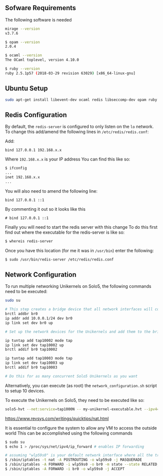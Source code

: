 ## Sofware Requirements ## 

The following software is needed

``` bash
mirage --version
v3.7.6

$ opam --version
2.0.4

$ ocaml --version 
The OCaml toplevel, version 4.10.0

$ ruby --version
ruby 2.5.1p57 (2018-03-29 revision 63029) [x86_64-linux-gnu]

```

## Ubuntu Setup ##
```bash
sudo apt-get install libevent-dev ocaml redis libseccomp-dev opam ruby
```


## Redis Configuration ##

By default, the `redis-server` is configured to only listen on the `lo` network.
To change this add/amend the following lines in `/etc/redis/redis.conf`:

Add:
```
bind 127.0.0.1 192.168.x.x
```
Where `192.168.x.x` is your IP address
You can find this like so: 
```bash
$ ifconfig
...
inet 192.168.x.x
...
```

You will also need to amend the following line:

```
bind 127.0.0.1 ::1
```
By commenting it out so it looks like this

```
# bind 127.0.0.1 ::1
```

Finally you will need to start the redis server with this change
To do this first find out where the executable for the redis-server is like so:

```bash
$ whereis redis-server
```

Once you have this location (for me it was in `/usr/bin`) enter the following:

```bash
$ sudo /usr/bin/redis-server /etc/redis/redis.conf
```


## Network Configuration ## 

To run multiple networking Unikernels on Solo5, the following commands need to be executed:

``` bash
sudo su

# This step creates a bridge device that all network interfaces will communicate through
brctl addbr br0
ip addr add 10.0.0.1/24 dev br0 
ip link set dev br0 up 

# Set up the network devices for the Unikernels and add them to the bridge

ip tuntap add tap10002 mode tap
ip link set dev tap10002 up
brctl addif br0 tap10002

ip tuntap add tap10003 mode tap
ip link set dev tap10003 up
brctl addif br0 tap10003

# Do this for as many concurrent Solo5 Unikernels as you want

```

Alternatively, you can execute (as root) the `network_configuration.sh` script to setup 10 devices.

To execute the Unikernels on Solo5, they need to be executed like so:

``` bash
solo5-hvt --net:service=tap1000N -- my-unikernel-executable.hvt --ipv4=10.0.0.N/24 --ipv4-gateway=10.0.0.1

```


https://www.revsys.com/writings/quicktips/nat.html

It is essential to configure the system to allow any VM to access the outside world
This can be accomplished using the following commands

``` bash
$ sudo su
$ echo 1 > /proc/sys/net/ipv4/ip_forward # enables IP forwarding

# assuming "wlp59s0" is your default network interface where all the traffic goes to the Internet.
$ /sbin/iptables -t nat -A POSTROUTING -o wlp59s0 -j MASQUERADE
$ /sbin/iptables -A FORWARD -i wlp59s0 -o br0 -m state --state RELATED,ESTABLISHED -j ACCEPT
$ /sbin/iptables -A FORWARD -i br0 -o wlp59s0 -j ACCEPT

```
